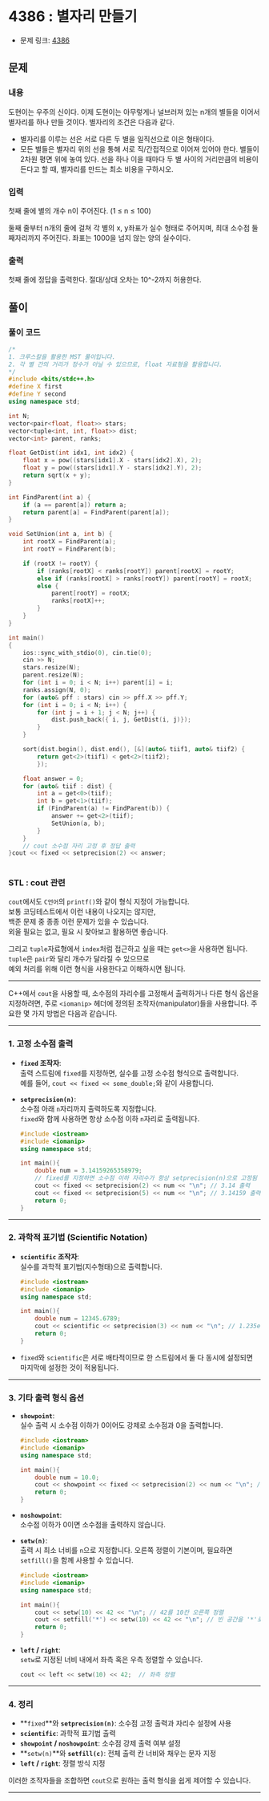 # 4386 : 별자리 만들기
- 문제 링크: [4386](https://www.acmicpc.net/problem/4386)

## 문제
### 내용
도현이는 우주의 신이다. 이제 도현이는 아무렇게나 널브러져 있는 n개의 별들을 이어서 별자리를 하나 만들 것이다. 별자리의 조건은 다음과 같다.

- 별자리를 이루는 선은 서로 다른 두 별을 일직선으로 이은 형태이다.
- 모든 별들은 별자리 위의 선을 통해 서로 직/간접적으로 이어져 있어야 한다.
별들이 2차원 평면 위에 놓여 있다. 선을 하나 이을 때마다 두 별 사이의 거리만큼의 비용이 든다고 할 때, 별자리를 만드는 최소 비용을 구하시오.

### 입력
첫째 줄에 별의 개수 n이 주어진다. (1 ≤ n ≤ 100)

둘째 줄부터 n개의 줄에 걸쳐 각 별의 x, y좌표가 실수 형태로 주어지며, 최대 소수점 둘째자리까지 주어진다. 좌표는 1000을 넘지 않는 양의 실수이다.

### 출력
첫째 줄에 정답을 출력한다. 절대/상대 오차는 10^-2까지 허용한다.

## 풀이
### 풀이 코드
```cpp
/*
1. 크루스칼을 활용한 MST 풀이입니다.
2. 각 별 간의 거리가 정수가 아닐 수 있으므로, float 자료형을 활용합니다.
*/
#include <bits/stdc++.h>
#define X first
#define Y second
using namespace std;

int N;
vector<pair<float, float>> stars;
vector<tuple<int, int, float>> dist;
vector<int> parent, ranks;

float GetDist(int idx1, int idx2) {
	float x = pow((stars[idx1].X - stars[idx2].X), 2);
	float y = pow((stars[idx1].Y - stars[idx2].Y), 2);
	return sqrt(x + y);
}

int FindParent(int a) {
	if (a == parent[a]) return a;
	return parent[a] = FindParent(parent[a]);
}

void SetUnion(int a, int b) {
	int rootX = FindParent(a);
	int rootY = FindParent(b);

	if (rootX != rootY) {
		if (ranks[rootX] < ranks[rootY]) parent[rootX] = rootY;
		else if (ranks[rootX] > ranks[rootY]) parent[rootY] = rootX;
		else {
			parent[rootY] = rootX;
			ranks[rootX]++;
		}
	}
}

int main()
{
	ios::sync_with_stdio(0), cin.tie(0);
	cin >> N;
	stars.resize(N);
	parent.resize(N);
	for (int i = 0; i < N; i++) parent[i] = i;
	ranks.assign(N, 0);
	for (auto& pff : stars) cin >> pff.X >> pff.Y;
	for (int i = 0; i < N; i++) {
		for (int j = i + 1; j < N; j++) {
			dist.push_back({ i, j, GetDist(i, j)});
		}
	}

	sort(dist.begin(), dist.end(), [&](auto& tiif1, auto& tiif2) {
		return get<2>(tiif1) < get<2>(tiif2);
		});

	float answer = 0;
	for (auto& tiif : dist) {
		int a = get<0>(tiif);
		int b = get<1>(tiif);
		if (FindParent(a) != FindParent(b)) {
			answer += get<2>(tiif);
			SetUnion(a, b);
		}
	}
	// cout 소수점 자리 고정 후 정답 출력
}cout << fixed << setprecision(2) << answer; 
	
```
### STL : cout 관련
`cout`에서도 `C언어`의 `printf()`와 같이 형식 지정이 가능합니다.<br>
보통 코딩테스트에서 이런 내용이 나오지는 않지만,<br>
백준 문제 중 종종 이런 문제가 있을 수 있습니다.<br>
외울 필요는 없고, 필요 시 찾아보고 활용하면 좋습니다.<br>

그리고 `tuple`자료형에서 `index`처럼 접근하고 싶을 때는 `get<>`을 사용하면 됩니다.<br>
`tuple`은 `pair`와 달리 개수가 달라질 수 있으므로<br>
예외 처리를 위해 이런 형식을 사용한다고 이해하시면 됩니다.<br>

---

C++에서 `cout`을 사용할 때, 소수점의 자리수를 고정해서 출력하거나 다른 형식 옵션을 지정하려면, 주로 `<iomanip>` 헤더에 정의된 조작자(manipulator)들을 사용합니다. 주요한 몇 가지 방법은 다음과 같습니다.

---

### 1. 고정 소수점 출력

- **`fixed` 조작자**:  
  출력 스트림에 `fixed`를 지정하면, 실수를 고정 소수점 형식으로 출력합니다.  
  예를 들어, `cout << fixed << some_double;`와 같이 사용합니다.

- **`setprecision(n)`**:  
  소수점 아래 `n`자리까지 출력하도록 지정합니다.  
  `fixed`와 함께 사용하면 항상 소수점 이하 `n`자리로 출력됩니다.
  
  ```cpp
  #include <iostream>
  #include <iomanip>
  using namespace std;
  
  int main(){
      double num = 3.14159265358979;
      // fixed를 지정하면 소수점 이하 자리수가 항상 setprecision(n)으로 고정됨
      cout << fixed << setprecision(2) << num << "\n"; // 3.14 출력
      cout << fixed << setprecision(5) << num << "\n"; // 3.14159 출력
      return 0;
  }
  ```

---

### 2. 과학적 표기법 (Scientific Notation)

- **`scientific` 조작자**:  
  실수를 과학적 표기법(지수형태)으로 출력합니다.

  ```cpp
  #include <iostream>
  #include <iomanip>
  using namespace std;
  
  int main(){
      double num = 12345.6789;
      cout << scientific << setprecision(3) << num << "\n"; // 1.235e+04 출력
      return 0;
  }
  ```
  
- `fixed`와 `scientific`은 서로 배타적이므로 한 스트림에서 둘 다 동시에 설정되면 마지막에 설정한 것이 적용됩니다.

---

### 3. 기타 출력 형식 옵션

- **`showpoint`**:  
  실수 출력 시 소수점 이하가 0이어도 강제로 소수점과 0을 출력합니다.
  
  ```cpp
  #include <iostream>
  #include <iomanip>
  using namespace std;
  
  int main(){
      double num = 10.0;
      cout << showpoint << fixed << setprecision(2) << num << "\n"; // 10.00 출력
      return 0;
  }
  ```

- **`noshowpoint`**:  
  소수점 이하가 0이면 소수점을 출력하지 않습니다.
  
- **`setw(n)`**:  
  출력 시 최소 너비를 `n`으로 지정합니다. 오른쪽 정렬이 기본이며, 필요하면 `setfill()`을 함께 사용할 수 있습니다.
  
  ```cpp
  #include <iostream>
  #include <iomanip>
  using namespace std;
  
  int main(){
      cout << setw(10) << 42 << "\n"; // 42를 10칸 오른쪽 정렬
      cout << setfill('*') << setw(10) << 42 << "\n"; // 빈 공간을 '*'로 채움
      return 0;
  }
  ```

- **`left` / `right`**:  
  `setw`로 지정된 너비 내에서 좌측 혹은 우측 정렬할 수 있습니다.
  
  ```cpp
  cout << left << setw(10) << 42;  // 좌측 정렬
  ```

---

### 4. 정리

- **`fixed`**와 **`setprecision(n)`**: 소수점 고정 출력과 자리수 설정에 사용  
- **`scientific`**: 과학적 표기법 출력  
- **`showpoint` / `noshowpoint`**: 소수점 강제 출력 여부 설정  
- **`setw(n)`**와 **`setfill(c)`**: 전체 출력 칸 너비와 채우는 문자 지정  
- **`left` / `right`**: 정렬 방식 지정

이러한 조작자들을 조합하면 `cout`으로 원하는 출력 형식을 쉽게 제어할 수 있습니다.

---

